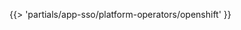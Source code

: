 <!-- The below partial is in the docs-tap/partials directory -->

{{> 'partials/app-sso/platform-operators/openshift' }}
